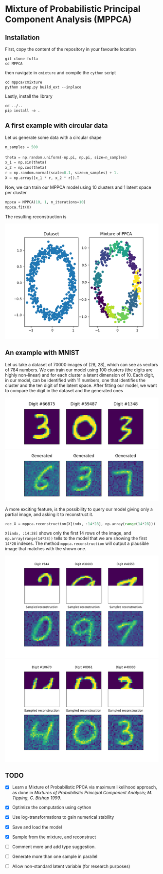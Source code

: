 Mixture of Probabilistic Principal Component Analysis (MPPCA)
=============================================================

Installation
------------

First, copy the content of the repository in your favourite location

```console
git clone fuffa
cd MPPCA
```

then navigate in ``cmixture`` and compile the ``cython`` script

```console
cd mppca/cmixture
python setup.py build_ext --inplace
```

Lastly, install the library

```console
cd ../..
pip install -e .
```

A first example with circular data
----------------------------------

Let us generate some data with a circular shape

```python
n_samples = 500

theta = np.random.uniform(-np.pi, np.pi, size=n_samples)
x_1 = np.sin(theta)
x_2 = np.cos(theta)
r = np.random.normal(scale=0.1, size=n_samples) + 1.
X = np.array([x_1 * r, x_2 * r]).T
```

Now, we can train our MPPCA model using 10 clusters and 1 latent space per cluster 

```python
mppca = MPPCA(10, 1, n_iterations=10)
mppca.fit(X)
```

The resulting reconstruction is

![mppca reconstruction](plots/circle_generation.png)

An example with MNIST
---------------------

Let us take a dataset of 70000 images of (28, 28), which can see as vectors of 784 numbers.
We can train our model using 100 clusters (the digits are highly non-linear) and for each cluster a latent dimension of 10.
Each digit, in our model, can be identified with 11 numbers, one that identifies the cluster and the ten digit of the latent space.
After fitting our model, we want to compare the digit in the dataset and the generated ones

![mnist dataset](plots/mnist_dataset.png)
![mnist samples](plots/mnist_sampled.png)

A more exciting feature, is the possibility to query our model giving only a partial image, and asking it to reconstruct it.

```python
rec_X = mppca.reconstruction(X[indx, :14*28], np.array(range(14*28)))
```

``X[indx, :14:28]`` shows only the first 14 rows of the image, and ``np.array(range(14*28))`` tells to the model that we are showing
the first ``14*28`` indexes. The method ``mppca.reconstruction`` will output a plausible image that matches with the shown one.


![reconstruction1](plots/mnist_reconstruction.png)
![reconstruction2](plots/mnist_reconstruction1.png)

TODO
----

- [x] Learn a Mixture of Probabilistic PPCA via maximum likelihood approach, as done in _Mixtures of Probabilistic Principal Component Analysis; M. Tipping, C. Bishop 1999_.
- [x] Optimize the computation using cython
- [x] Use log-transformations to gain numerical stability
- [x] Save and load the model
- [x] Sample from the mixture, and reconstruct
- [ ] Comment more and add type suggestion.
- [ ] Generate more than one sample in parallel
- [ ] Allow non-standard latent variable (for research purposes)





